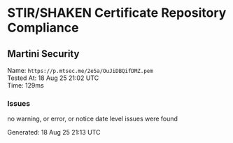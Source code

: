 # STIR/SHAKEN Certificate Repository Compliance

## Martini Security

Name: `https://p.mtsec.me/2e5a/OuJiDBQifDMZ.pem`\
Tested At: 18 Aug 25 21:02 UTC\
Time: 129ms

### Issues

no warning, or error, or notice date level issues were found

Generated: 18 Aug 25 21:13 UTC